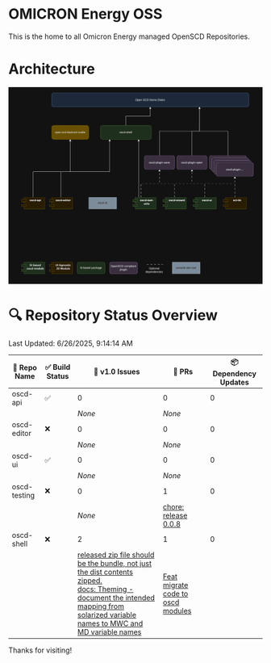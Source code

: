 # OMICRON Energy OSS

This is the home to all Omicron Energy managed OpenSCD Repositories.

# Architecture

![Architecture](/assets/oscd-arch.png)

# 🔍 Repository Status Overview

Last Updated: 6/26/2025, 9:14:14 AM

| 📘 Repo Name | ✅ Build Status | 🐛 v1.0 Issues | 🔁 PRs | 📦 Dependency Updates |
|-------------|----------------|----------------|--------|------------------------|
| oscd-api | ✅ | 0 | 0 | 0 |
| | | _None_ | _None_ | |
| oscd-editor | ❌ | 0 | 0 | 0 |
| | | _None_ | _None_ | |
| oscd-ui | ✅ | 0 | 0 | 0 |
| | | _None_ | _None_ | |
| oscd-testing | ❌ | 0 | 1 | 0 |
| | | _None_ | [chore: release 0.0.8](https://github.com/OMICRONEnergyOSS/oscd-testing/pull/12) | |
| oscd-shell | ❌ | 2 | 1 | 0 |
| | | [released zip file should be the bundle, not just the dist contents zipped.](https://github.com/OMICRONEnergyOSS/oscd-shell/issues/31)<br>[docs: Theming - document the intended mapping from solarized variable names to MWC and MD variable names](https://github.com/OMICRONEnergyOSS/oscd-shell/issues/30) | [Feat migrate code to oscd modules](https://github.com/OMICRONEnergyOSS/oscd-shell/pull/33) | |


Thanks for visiting!
